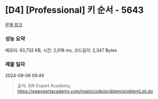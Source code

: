 # [D4] [Professional] 키 순서 - 5643 

[문제 링크](https://swexpertacademy.com/main/code/problem/problemDetail.do?contestProbId=AWXQsLWKd5cDFAUo) 

### 성능 요약

메모리: 93,732 KB, 시간: 2,018 ms, 코드길이: 2,347 Bytes

### 제출 일자

2024-09-06 09:49



> 출처: SW Expert Academy, https://swexpertacademy.com/main/code/problem/problemList.do